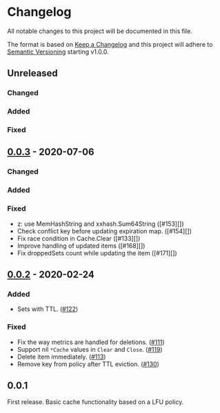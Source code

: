 # Changelog
All notable changes to this project will be documented in this file.

The format is based on [Keep a Changelog](http://keepachangelog.com/en/1.0.0/)
and this project will adhere to [Semantic Versioning](http://semver.org/spec/v2.0.0.html) starting v1.0.0.

## Unreleased

### Changed

### Added

### Fixed

## [0.0.3] - 2020-07-06

[0.0.3]: https://github.com/coicoichip/ristretto/compare/v0.0.2..v0.0.3

### Changed

### Added

### Fixed

- z: use MemHashString and xxhash.Sum64String ([#153][])
- Check conflict key before updating expiration map. ([#154][])
- Fix race condition in Cache.Clear ([#133][])
- Improve handling of updated items ([#168][])
- Fix droppedSets count while updating the item ([#171][])

## [0.0.2] - 2020-02-24

[0.0.2]: https://github.com/coicoichip/ristretto/compare/v0.0.1..v0.0.2

### Added

- Sets with TTL. ([#122][])

### Fixed

- Fix the way metrics are handled for deletions. ([#111][])
- Support nil `*Cache` values in `Clear` and `Close`. ([#119][]) 
- Delete item immediately. ([#113][])
- Remove key from policy after TTL eviction. ([#130][])

[#111]: https://github.com/coicoichip/ristretto/issues/111
[#113]: https://github.com/coicoichip/ristretto/issues/113
[#119]: https://github.com/coicoichip/ristretto/issues/119
[#122]: https://github.com/coicoichip/ristretto/issues/122
[#130]: https://github.com/coicoichip/ristretto/issues/130

## 0.0.1

First release. Basic cache functionality based on a LFU policy.
